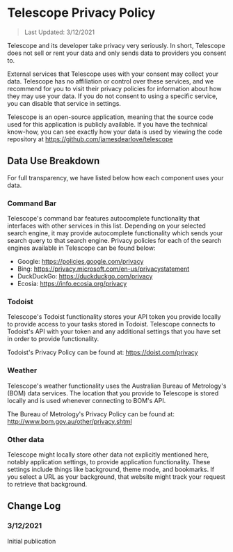 # Telescope Privacy Policy

> Last Updated: 3/12/2021

Telescope and its developer take privacy very seriously. In short, Telescope does not sell or rent your data and only sends data to providers you consent to.

External services that Telescope uses with your consent may collect your data. Telescope has no affiliation or control over these services, and we recommend for you to visit their privacy policies for information about how they may use your data. If you do not consent to using a specific service, you can disable that service in settings.

Telescope is an open-source application, meaning that the source code used for this application is publicly available. If you have the technical know-how, you can see exactly how your data is used by viewing the code repository at https://github.com/jamesdearlove/telescope

## Data Use Breakdown

For full transparency, we have listed below how each component uses your data.

### Command Bar

Telescope's command bar features autocomplete functionality that interfaces with other services in this list. Depending on your selected search engine, it may provide autocomplete functionality which sends your search query to that search engine. Privacy policies for each of the search engines available in Telescope can be found below:

- Google: https://policies.google.com/privacy
- Bing: https://privacy.microsoft.com/en-us/privacystatement
- DuckDuckGo: https://duckduckgo.com/privacy
- Ecosia: https://info.ecosia.org/privacy

### Todoist

Telescope's Todoist functionality stores your API token you provide locally to provide access to your tasks stored in Todoist. Telescope connects to Todoist's API with your token and any additional settings that you have set in order to provide functionality.

Todoist's Privacy Policy can be found at: https://doist.com/privacy

### Weather

Telescope's weather functionality uses the Australian Bureau of Metrology's (BOM) data services. The location that you provide to Telescope is stored locally and is used whenever connecting to BOM's API.

The Bureau of Metrology's Privacy Policy can be found at: http://www.bom.gov.au/other/privacy.shtml

### Other data

Telescope might locally store other data not explicitly mentioned here, notably application settings, to provide application functionality. These settings include things like background, theme mode, and bookmarks. If you select a URL as your background, that website might track your request to retrieve that background.

## Change Log

### 3/12/2021

Initial publication
